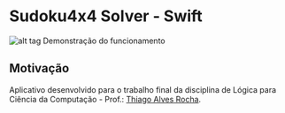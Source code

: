 # Sudoku4x4 Solver - Swift

![alt tag](http://i.imgur.com/U3L1d9s.gif)
Demonstração do funcionamento

## Motivação

Aplicativo desenvolvido para o trabalho final da disciplina de Lógica para Ciência da Computação - Prof.: [Thiago Alves Rocha](http://thiagoalvesifce.tk/).

